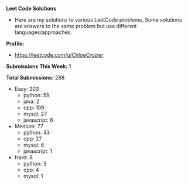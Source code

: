 **Leet Code Solutions**

- Here are my solutions to various LeetCode problems. Some solutions are answers to the same problem but use different languages/approaches.

**Profile:**

- https://leetcode.com/u/ChloeCrozier

**Submissions This Week:** 1

**Total Submissions:** 288
- Easy: 203
  - python: 59
  - java: 2
  - cpp: 109
  - mysql: 27
  - javascript: 6
- Medium: 77
  - python: 43
  - cpp: 27
  - mysql: 6
  - javascript: 1
- Hard: 8
  - python: 3
  - cpp: 4
  - mysql: 1